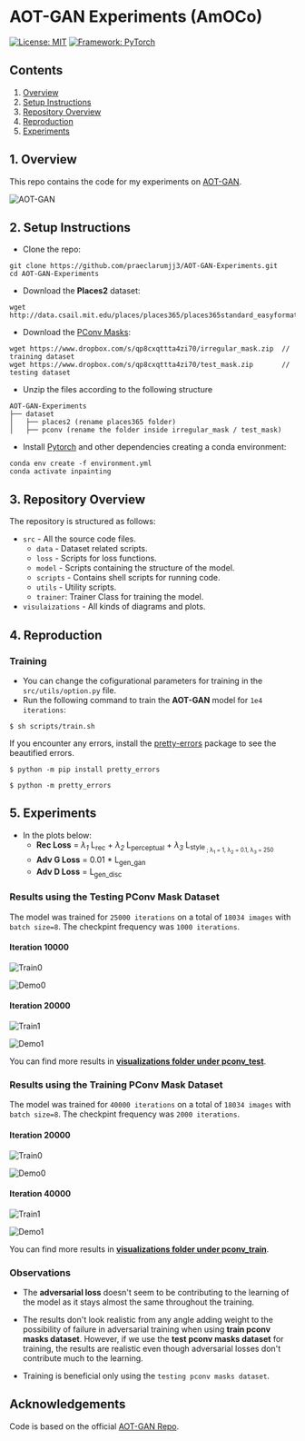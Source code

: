 # AOT-GAN Experiments (AmOCo)

[![License: MIT](https://img.shields.io/badge/License-MIT-blue.svg)](https://opensource.org/licenses/MIT)
[![Framework: PyTorch](https://img.shields.io/badge/Framework-PyTorch-orange.svg)](https://pytorch.org/)

## Contents
1. [Overview](#1-overview)
2. [Setup Instructions](#2-setup-instructions)
3. [Repository Overview](#3-repository-overview)
4. [Reproduction](#4-reproduction)
5. [Experiments](#5-experiments)

## 1. Overview

This repo contains the code for my experiments on [AOT-GAN](https://github.com/researchmm/AOT-GAN-for-Inpainting).

![AOT-GAN](visualizations/aotgan.png)

## 2. Setup Instructions

- Clone the repo:

```shell
git clone https://github.com/praeclarumjj3/AOT-GAN-Experiments.git
cd AOT-GAN-Experiments
```

- Download the **Places2** dataset:
```
wget http://data.csail.mit.edu/places/places365/places365standard_easyformat.tar
```

- Download the [PConv Masks](https://nv-adlr.github.io/publication/partialconv-inpainting):
``` 
wget https://www.dropbox.com/s/qp8cxqttta4zi70/irregular_mask.zip  // training dataset
wget https://www.dropbox.com/s/qp8cxqttta4zi70/test_mask.zip       // testing dataset
```

- Unzip the files according to the following structure

```
AOT-GAN-Experiments
├── dataset
│   ├── places2 (rename places365 folder)
│   ├── pconv (rename the folder inside irregular_mask / test_mask)
```

- Install [Pytorch](https://pytorch.org/get-started/locally/) and other dependencies creating a conda environment:

```shell
conda env create -f environment.yml 
conda activate inpainting
```

## 3. Repository Overview

The repository is structured as follows:

- `src` - All the source code files.
    - `data` - Dataset related scripts.
    - `loss` - Scripts for loss functions.
    - `model` - Scripts containing the structure of the model.
    - `scripts` - Contains shell scripts for running code.
    - `utils` - Utility scripts.
    - `trainer`: Trainer Class for training the model.
- `visulaizations` - All kinds of diagrams and plots.

## 4. Reproduction

### Training

- You can change the cofigurational parameters for training in the `src/utils/option.py` file.
- Run the following command to train the **AOT-GAN** model for `1e4 iterations`:

```shell
$ sh scripts/train.sh
```

If you encounter any errors, install the [pretty-errors](https://pypi.org/project/pretty-errors/) package to see the beautified errors.

```shell
$ python -m pip install pretty_errors

$ python -m pretty_errors
```

## 5. Experiments

- In the plots below:
    - **Rec Loss** =  *λ<sub>1</sub>* L<sub>rec</sub> + *λ<sub>2</sub>* L<sub>perceptual</sub> + *λ<sub>3</sub>* L<sub>style<sub>  ; λ<sub>1</sub> = 1, λ<sub>2</sub> = 0.1, λ<sub>3</sub> = 250
    - **Adv G Loss** = 0.01 * L<sub>gen_gan</sub>
    - **Adv D Loss** = L<sub>gen_disc</sub> 

### Results using the Testing PConv Mask Dataset

The model was trained for `25000 iterations` on a total of `18034 images` with  `batch size=8`. The checkpint frequency was `1000 iterations`.

#### Iteration 10000

![Train0](visualizations/pconv_test/losses/train_loss10.png)

![Demo0](visualizations/pconv_test/runs/run10.jpg)

#### Iteration 20000

![Train1](visualizations/pconv_test/losses/train_loss20.png)

![Demo1](visualizations/pconv_test/runs/run20.jpg)

You can find more results in **[visualizations folder under pconv_test](visualizations/pconv_test/)**.


### Results using the Training PConv Mask Dataset

The model was trained for `40000 iterations` on a total of `18034 images` with  `batch size=8`. The checkpint frequency was `2000 iterations`.

#### Iteration 20000

![Train0](visualizations/pconv_train/losses/train_loss10.png)

![Demo0](visualizations/pconv_train/runs/run10.jpg)

#### Iteration 40000

![Train1](visualizations/pconv_train/losses/train_loss20.png)

![Demo1](visualizations/pconv_train/runs/run20.jpg)

You can find more results in **[visualizations folder under pconv_train](visualizations/pconv_train/)**.

### Observations

- The **adversarial loss** doesn't seem to be contributing to the learning of the model as it stays almost the same throughout the training.

- The results don't look realistic from any angle adding weight to the possibility of failure in adversarial training when using **train pconv masks dataset**. However, if we use the **test pconv masks dataset** for training, the results are realistic even though adversarial losses don't contribute much to the learning.

- Training is beneficial only using the `testing pconv masks dataset`.

## Acknowledgements

Code is based on the official [AOT-GAN Repo](https://github.com/researchmm/AOT-GAN-for-Inpainting).

